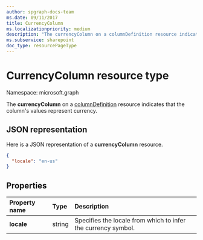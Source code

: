 ```yaml
---
author: spgraph-docs-team
ms.date: 09/11/2017
title: CurrencyColumn
ms.localizationpriority: medium
description: "The currencyColumn on a columnDefinition resource indicates that the column's values represent currency."
ms.subservice: sharepoint
doc_type: resourcePageType
---
```


# CurrencyColumn resource type

Namespace: microsoft.graph

The **currencyColumn** on a [columnDefinition](columndefinition.md) resource indicates that the column's values represent currency.

## JSON representation

Here is a JSON representation of a **currencyColumn** resource.
<!-- { "blockType": "resource", "@odata.type": "microsoft.graph.currencyColumn" } -->

```json
{
  "locale": "en-us"
}
```

## Properties

| Property name | Type   | Description
|:--------------|:-------|:----------------------------------------------------
| **locale**    | string | Specifies the locale from which to infer the currency symbol.

<!-- {
  "type": "#page.annotation",
  "description": "",
  "keywords": "",
  "section": "documentation",
  "tocPath": "Resources/CurrencyColumn"
} -->

